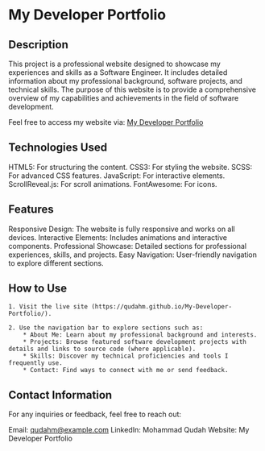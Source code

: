 # My Developer Portfolio

## Description
This project is a professional website designed to showcase my experiences and skills as a Software Engineer. It includes detailed information about my professional background, software projects, and technical skills. The purpose of this website is to provide a comprehensive overview of my capabilities and achievements in the field of software development.

Feel free to access my website via: [My Developer Portfolio](https://qudahm.github.io/My-Developer-Portfolio/)

## Technologies Used
HTML5: For structuring the content.
CSS3: For styling the website.
SCSS: For advanced CSS features.
JavaScript: For interactive elements.
ScrollReveal.js: For scroll animations.
FontAwesome: For icons.

## Features
Responsive Design: The website is fully responsive and works on all devices.
Interactive Elements: Includes animations and interactive components.
Professional Showcase: Detailed sections for professional experiences, skills, and projects.
Easy Navigation: User-friendly navigation to explore different sections.

## How to Use
    1. Visit the live site (https://qudahm.github.io/My-Developer-Portfolio/).

    2. Use the navigation bar to explore sections such as:
        * About Me: Learn about my professional background and interests.
        * Projects: Browse featured software development projects with details and links to source code (where applicable).
        * Skills: Discover my technical proficiencies and tools I frequently use.
        * Contact: Find ways to connect with me or send feedback.


## Contact Information
For any inquiries or feedback, feel free to reach out:

Email: qudahm@example.com
LinkedIn: Mohammad Qudah
Website: My Developer Portfolio